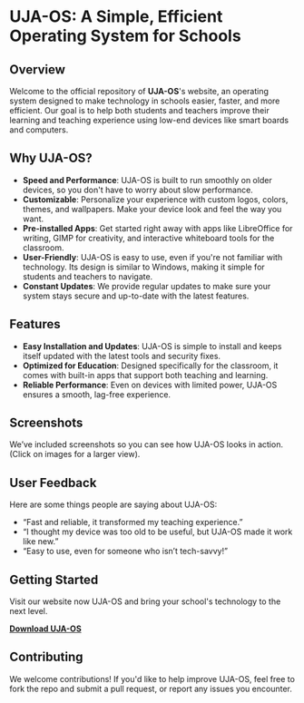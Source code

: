 # UJA-OS: A Simple, Efficient Operating System for Schools
## Overview
Welcome to the official repository of **UJA-OS**'s website, an operating system designed to make technology in schools easier, faster, and more efficient. Our goal is to help both students and teachers improve their learning and teaching experience using low-end devices like smart boards and computers.

## Why UJA-OS?

- **Speed and Performance**: UJA-OS is built to run smoothly on older devices, so you don't have to worry about slow performance.
- **Customizable**: Personalize your experience with custom logos, colors, themes, and wallpapers. Make your device look and feel the way you want.
- **Pre-installed Apps**: Get started right away with apps like LibreOffice for writing, GIMP for creativity, and interactive whiteboard tools for the classroom.
- **User-Friendly**: UJA-OS is easy to use, even if you're not familiar with technology. Its design is similar to Windows, making it simple for students and teachers to navigate.
- **Constant Updates**: We provide regular updates to make sure your system stays secure and up-to-date with the latest features.

## Features

- **Easy Installation and Updates**: UJA-OS is simple to install and keeps itself updated with the latest tools and security fixes.
- **Optimized for Education**: Designed specifically for the classroom, it comes with built-in apps that support both teaching and learning.
- **Reliable Performance**: Even on devices with limited power, UJA-OS ensures a smooth, lag-free experience.

## Screenshots

We’ve included screenshots so you can see how UJA-OS looks in action. (Click on images for a larger view).

## User Feedback

Here are some things people are saying about UJA-OS:
- “Fast and reliable, it transformed my teaching experience.”
- “I thought my device was too old to be useful, but UJA-OS made it work like new.”
- “Easy to use, even for someone who isn’t tech-savvy!”

## Getting Started

Visit our website now UJA-OS and bring your school's technology to the next level.

[**Download UJA-OS**](https://theanonymouscrusher.github.io/UJA-OS-Web/)

## Contributing

We welcome contributions! If you'd like to help improve UJA-OS, feel free to fork the repo and submit a pull request, or report any issues you encounter.
